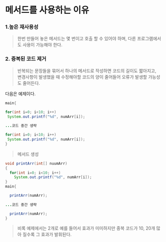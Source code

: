 # 메서드를 사용하는 이유
### 1.높은 재사용성
> 한번 만들어 놓은 메서드는 몇 번이고 호출 할 수 있어야 하며, 다른 프로그램에서도 사용이 가능해야 한다.

### 2. 중복된 코드 제거
> 반복되는 문장들을 묶어서 하나의 메서드로 작성하면 코드의 길이도 짧아지고, 변경사항이 발생했을 때 수정해야할 코드의 양이 줄어들어 오류가 발생할 가능성도 줄어든다.

다음은 예제이다.

```java
main{

for(int i=0; i<10; i++)
 System.out.printf("%d", numArr[i]);
 
...코드 중간 생략

for(int i=0; i<10; i++)
 System.out.printf("%d", numArr[i]);
}

```
> 메서드 생성

```java
void printArr(int[] nuumArr)
{
  for(int i=0; i<10; i++)
    System.out.printf("%d", numArr[i]);
}
main{

  printArr(numArr);
 
...코드 중간 생략

  printArr(numArr);
}
```
> 비록 예제에서는 2개로 예를 들어서 효과가 미미하지만 중복 코드가 10, 20개 많아 질수록 그 효과가 발휘된다.
